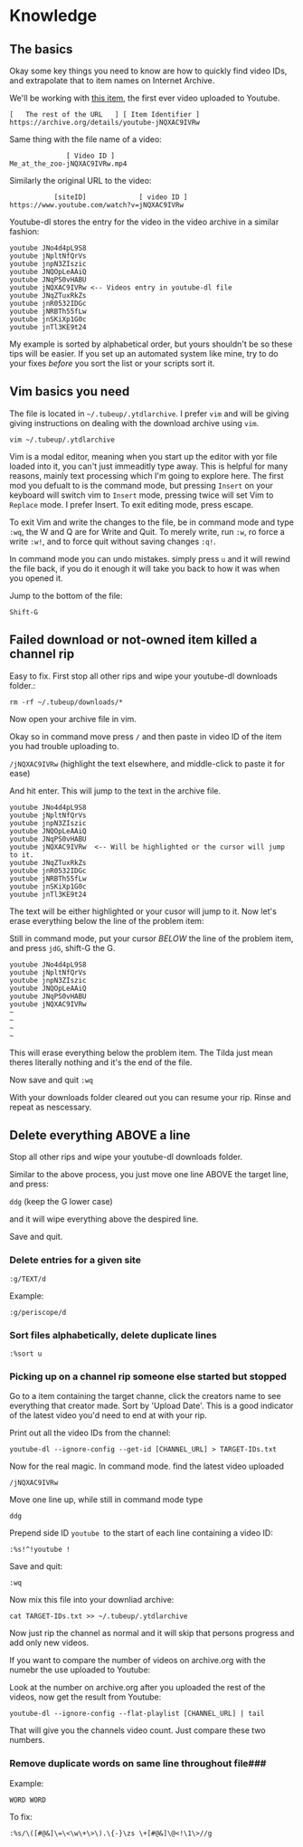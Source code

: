 # Knowledge

## The basics 

Okay some key things you need to know are how to quickly find video IDs, and extrapolate that to item names on Internet Archive.

We'll be working with [this item](https://archive.org/details/youtube-jNQXAC9IVRw), the first ever video uploaded to Youtube.

```
[   The rest of the URL   ] [ Item Identifier ]
https://archive.org/details/youtube-jNQXAC9IVRw
```
 
Same thing with the file name of a video:
```
              [ Video ID ]
Me_at_the_zoo-jNQXAC9IVRw.mp4
```

Similarly the original URL to the video:

```
           [siteID]             [ video ID ]
https://www.youtube.com/watch?v=jNQXAC9IVRw
```

Youtube-dl stores the entry for the video in the video archive in a similar fashion:

```
youtube JNo4d4pL9S8
youtube jNpltNfQrVs
youtube jnpN3ZIszic
youtube JNQOpLeAAiQ
youtube JNqPS0vHABU
youtube jNQXAC9IVRw <-- Videos entry in youtube-dl file
youtube JNqZTuxRkZs
youtube jnR0532IDGc
youtube jNRBTh55fLw
youtube jnSKiXp1G0c
youtube jnTl3KE9t24
```

My example is sorted by alphabetical order, but yours shouldn't be so these tips will be easier. 
If you set up an automated system like mine, try to do your fixes *before* you sort the list or your
scripts sort it.


## Vim basics you need

The file is located in `~/.tubeup/.ytdlarchive`. I prefer `vim` and will be giving giving instructions on dealing with the download archive using `vim`.

`vim ~/.tubeup/.ytdlarchive`

Vim is a modal editor, meaning when you start up the editor with yor file loaded into it, you can't just immeaditly type away.
This is helpful for many reasons, mainly text processing which I'm going to explore here. The first mod you defualt to is 
the command mode, but pressing `Insert` on your keyboard will switch vim to `Insert` mode, pressing twice will set 
Vim to `Replace` mode. I prefer Insert. To exit editing mode, press escape.

To exit Vim and write the changes to the file, be in command mode and type `:wq`, the W and Q are for Write and Quit.
To merely write, run `:w`, ro force a write `:w!`, and to force quit without saving changes `:q!`.

In command mode you can undo mistakes. simply press `u` and it will rewind the file back, if you do it enough it will
take you back to how it was when you opened it.

Jump to the bottom of the file:

`Shift-G`


## Failed download or not-owned item killed a channel rip

Easy to fix. First stop all other rips and wipe your youtube-dl downloads folder.:

`rm -rf ~/.tubeup/downloads/*`

Now open your archive file in vim.

Okay so in command move press `/` and then paste in video ID of the item you had trouble uploading to.

`/jNQXAC9IVRw` (highlight the text elsewhere, and middle-click to paste it for ease)

And hit enter. This will jump to the text in the archive file.

```
youtube JNo4d4pL9S8
youtube jNpltNfQrVs
youtube jnpN3ZIszic
youtube JNQOpLeAAiQ
youtube JNqPS0vHABU
youtube jNQXAC9IVRw  <-- Will be highlighted or the cursor will jump to it.
youtube JNqZTuxRkZs
youtube jnR0532IDGc
youtube jNRBTh55fLw
youtube jnSKiXp1G0c
youtube jnTl3KE9t24
```

The text will be either highlighted or your cusor will jump to it. Now let's erase everything below the line of the problem 
item:

Still in command mode, put your cursor *BELOW* the line of the problem item, and press `jdG`, shift-G the G. 


```
youtube JNo4d4pL9S8
youtube jNpltNfQrVs
youtube jnpN3ZIszic
youtube JNQOpLeAAiQ
youtube JNqPS0vHABU
youtube jNQXAC9IVRw 
~
~
~
~
```
This will erase everything below the problem item. The Tilda just mean theres literally nothing and it's the end of the file.

Now save and quit `:wq`

With your downloads folder cleared out you can resume your rip. Rinse and repeat as nescessary.

## Delete everything ABOVE a line

Stop all other rips and wipe your youtube-dl downloads folder.

Similar to the above process, you just move one line ABOVE the target line, and press:

`ddg` (keep the G lower case)

and it will wipe everything above the despired line.

Save and quit.

### Delete entries for a given site

`:g/TEXT/d`

Example:

`:g/periscope/d`

### Sort files alphabetically, delete duplicate lines

`:%sort u`


### Picking up on a channel rip someone else started but stopped

Go to a item containing the target channe, click the creators name to see everything that creator made. Sort by 'Upload Date'. This is a good indicator of the latest video you'd need to end at with your rip.

Print out all the video IDs from the channel:

`youtube-dl --ignore-config --get-id [CHANNEL_URL] > TARGET-IDs.txt`

Now for the real magic. In command mode. find the latest video uploaded

`/jNQXAC9IVRw`

Move one line up, while still in command mode type

`ddg`

Prepend side ID `youtube `to the start of each line containing a video ID:

`:%s!^!youtube !`

Save and quit:

`:wq`

Now mix this file into your downliad archive:

`cat TARGET-IDs.txt >> ~/.tubeup/.ytdlarchive`

Now just rip the channel as normal and it will skip that persons progress and add only new videos.

If you want to compare the number of videos on archive.org with the numebr the use uploaded to Youtube:

Look at the number on archive.org after you uploaded the rest of the videos, now get the result from Youtube:

`youtube-dl --ignore-config --flat-playlist [CHANNEL_URL] | tail`

That will give you the channels video count. Just compare these two numbers.


### Remove duplicate words on same line throughout file###

Example:

`WORD WORD`

To fix:

`:%s/\([#@&]\=\<\w\+\>\).\{-}\zs \+[#@&]\@<!\1\>//g`
